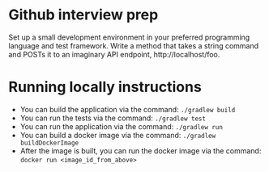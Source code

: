 # Github interview prep

Set up a small development environment in your preferred programming language and test framework. Write a method that takes a string command and POSTs it to an imaginary API endpoint, http://localhost/foo.

# Running locally instructions
- You can build the application via the command: `./gradlew build`
- You can run the tests via the command: `./gradlew test`
- You can run the application via the command: `./gradlew run`
- You can build a docker image via the command: `./gradlew buildDockerImage`
- After the image is built, you can run the docker image via the command: `docker run <image_id_from_above>`